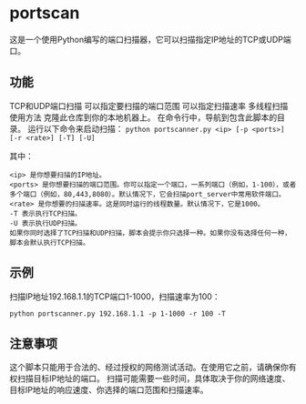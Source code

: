 # portscan

这是一个使用Python编写的端口扫描器，它可以扫描指定IP地址的TCP或UDP端口。

## 功能

TCP和UDP端口扫描
可以指定要扫描的端口范围
可以指定扫描速率
多线程扫描
使用方法
克隆此仓库到你的本地机器上。
在命令行中，导航到包含此脚本的目录。
运行以下命令来启动扫描：
```python portscanner.py <ip> [-p <ports>] [-r <rate>] [-T] [-U]```

其中：

```
<ip> 是你想要扫描的IP地址。
<ports> 是你想要扫描的端口范围。你可以指定一个端口，一系列端口（例如，1-100），或者多个端口（例如，80,443,8080）。默认情况下，它会扫描port_server中常用软件端口。
<rate> 是你想要的扫描速率。这是同时运行的线程数量。默认情况下，它是1000。
-T 表示执行TCP扫描。
-U 表示执行UDP扫描。
如果你同时选择了TCP扫描和UDP扫描，脚本会提示你只选择一种。如果你没有选择任何一种，脚本会默认执行TCP扫描。
```

## 示例

扫描IP地址192.168.1.1的TCP端口1-1000，扫描速率为100：

```
python portscanner.py 192.168.1.1 -p 1-1000 -r 100 -T
```

## 注意事项

这个脚本只能用于合法的、经过授权的网络测试活动。在使用它之前，请确保你有权扫描目标IP地址的端口。
扫描可能需要一些时间，具体取决于你的网络速度、目标IP地址的响应速度、你选择的端口范围和扫描速率。
